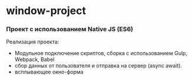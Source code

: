 # window-project

 ### Проект с использованием Native JS (ES6)
 
 Реализация проекта:

* Модульное подключение скриптов, сборка с использованием Gulp, Webpack, Babel
* сбор данных от пользователя и отправка на сервер (async await). 
* всплывающее окно-форма

